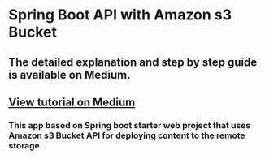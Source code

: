 # Spring Boot API with Amazon s3 Bucket
## The detailed explanation and step by step guide is available on Medium.
## [View tutorial on Medium](https://medium.com/oril/uploading-files-to-aws-s3-bucket-using-spring-boot-483fcb6f8646)
###  This app based on Spring boot starter web project that uses Amazon s3 Bucket API for deploying content to the remote storage.
